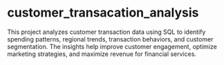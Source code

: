 # customer_transacation_analysis
This project analyzes customer transaction data using SQL to identify spending patterns, regional trends, transaction behaviors, and customer segmentation. The insights help improve customer engagement, optimize marketing strategies, and maximize revenue for financial services.
